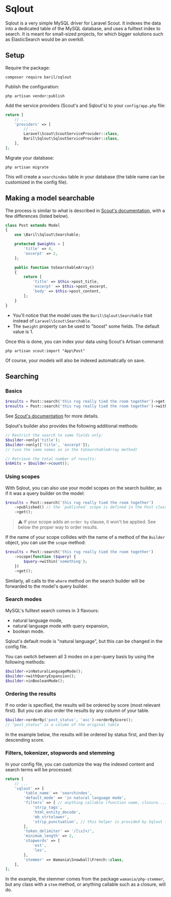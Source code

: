 # Sqlout

Sqlout is a very simple MySQL driver for Laravel Scout. It indexes the data into
a dedicated table of the MySQL database, and uses a fulltext index to search.
It is meant for small-sized projects, for which bigger solutions such as
ElasticSearch would be an overkill.

## Setup

Require the package:

```
composer require baril/sqlout
```

Publish the configuration:

```
php artisan vendor:publish
```

Add the service providers (Scout's and Sqlout's) to your `config/app.php` file:

```php
return [
    // ...
    'providers' => [
        // ...
        Laravel\Scout\ScoutServiceProvider::class,
        Baril\Sqlout\SqloutServiceProvider::class,
    ],
];
```

Migrate your database:

```
php artisan migrate
```

This will create a `searchindex` table in your database (the table name can
be customized in the config file).

## Making a model searchable

The process is similar to what is described in
[Scout's documentation](https://laravel.com/docs/5.8/scout#configuration),
with a few differences (listed below).

```php
class Post extends Model
{
    use \Baril\Sqlout\Searchable;

    protected $weights = [
        'title' => 4,
        'excerpt' => 2,
    ];

    public function toSearchableArray()
    {
        return [
            'title' => $this->post_title,
            'excerpt' => $this->post_excerpt,
            'body' => $this->post_content,
        ];
    }
}
```

* You'll notice that the model uses the `Baril\Sqlout\Searchable` trait
instead of `Laravel\Scout\Searchable`.
* The `$weight` property can be used to "boost" some fields. The default value
is 1.

Once this is done, you can index your data using Scout's Artisan command:

```
php artisan scout:import "App\Post"
```

Of course, your models will also be indexed automatically on save.

## Searching

### Basics

```php
$results = Post::search('this rug really tied the room together')->get();
$results = Post::search('this rug really tied the room together')->withTrashed()->get();
```

See [Scout's documentation](https://laravel.com/docs/5.8/scout#searching)
for more details.

Sqlout's builder also provides the following additional methods:

```php
// Restrict the search to some fields only:
$builder->only('title');
$builder->only(['title', 'excerpt']);
// (use the same names as in the toSearchableArray method)

// Retrieve the total number of results:
$nbHits = $builder->count();
```

### Using scopes

With Sqlout, you can also use your model scopes on the search builder,
as if it was a query builder on the model:

```php
$results = Post::search('this rug really tied the room together')
    ->published() // the `published` scope is defined in the Post class
    ->get();
```

> :warning: If your scope adds an `order by` clause, it won't be applied.
> See below the proper way to order results.

If the name of your scope collides with the name of a method of the `Builder`
object, you can use the `scope` method:

```php
$results = Post::search('this rug really tied the room together')
    ->scope(function ($query) {
        $query->within('something');
    })
    ->get();
```

Similarly, all calls to the `where` method on the search builder will be
forwarded to the model's query builder.

### Search modes

MySQL's fulltext search comes in 3 flavours:
* natural language mode,
* natural language mode with query expansion,
* boolean mode.

Sqlout's default mode is "natural language", but this can be changed in the
config file.

You can switch between all 3 modes on a per-query basis by using the following
methods:

```php
$builder->inNaturalLanguageMode();
$builder->withQueryExpansion();
$builder->inBooleanMode();
```

### Ordering the results

If no order is specified, the results will be ordered by score (most relevant
first). But you can also order the results by any column of your table.

```php
$builder->orderBy('post_status', 'asc')->orderByScore();
// "post_status" is a column of the original table
```

In the example below, the results will be ordered by status first, and then
by descending score.

### Filters, tokenizer, stopwords and stemming

In your config file, you can customize the way the indexed content and search
terms will be processed:

```php
return [
    // ...
    'sqlout' => [
        'table_name' => 'searchindex',
        'default_mode' => 'in natural language mode',
        'filters' => [ // anything callable (function name, closure...)
            'strip_tags',
            'html_entity_decode',
            'mb_strtolower',
            'strip_punctuation', // this helper is provided by Sqlout (see helpers.php)
        ],
        'token_delimiter' => '/[\s]+/',
        'minimum_length' => 2,
        'stopwords' => [
            'est',
            'les',
        ],
        'stemmer' => Wamania\Snowball\French::class,
    ],
];
```

In the example, the stemmer comes from the package `wamania/php-stemmer`, but
any class with a `stem` method, or anything callable such as a closure, will do.

